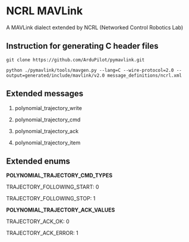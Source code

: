 # NCRL MAVLink

A MAVLink dialect extended by NCRL (Networked Control Robotics Lab)

## Instruction for generating C header files

```
git clone https://github.com/ArduPilot/pymavlink.git

python ./pymavlink/tools/mavgen.py --lang=C --wire-protocol=2.0 --output=generated/include/mavlink/v2.0 message_definitions/ncrl.xml
```

## Extended messages

1. polynomial_trajectory_write

2. polynomial_trajectory_cmd

3. polynomial_trajectory_ack

4. polynomial_trajectory_item

## Extended enums

**POLYNOMIAL_TRAJECTORY_CMD_TYPES**

TRAJECTORY_FOLLOWING_START: 0

TRAJECTORY_FOLLOWING_STOP: 1

**POLYNOMIAL_TRAJECTORY_ACK_VALUES**

TRAJECTORY_ACK_OK: 0

TRAJECTORY_ACK_ERROR: 1

